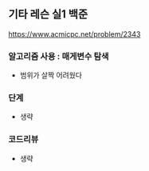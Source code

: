 
## 기타 레슨 실1 백준
https://www.acmicpc.net/problem/2343

### 알고리즘 사용 : 매게변수 탐색
- 범위가 살짝 어려웠다

### 단계
- 생략

### 코드리뷰
- 생략
